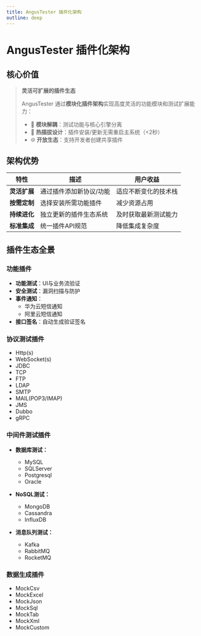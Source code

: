 ```yaml
---
title: AngusTester 插件化架构
outline: deep
---
```


# AngusTester 插件化架构

## 核心价值

> **灵活可扩展的插件生态**
> 
> AngusTester 通过**模块化插件架构**实现高度灵活的功能模块和测试扩展能力：
> - 🧱 **模块解耦**：测试功能与核心引擎分离
> - 🔄 **热插拔设计**：插件安装/更新无需重启主系统（<2秒）
> - 🌐 **开放生态**：支持开发者创建共享插件

## 架构优势

| 特性 | 描述 | 用户收益 |
|------|------|----------|
| **灵活扩展** | 通过插件添加新协议/功能 | 适应不断变化的技术栈 |
| **按需定制** | 选择安装所需功能插件 | 减少资源占用 |
| **持续进化** | 独立更新的插件生态系统 | 及时获取最新测试能力 |
| **标准集成** | 统一插件API规范 | 降低集成复杂度 |

## 插件生态全景

### 功能插件
- **功能测试**：UI与业务流验证 <el-icon><CircleCheck /></el-icon>
- **安全测试**：漏洞扫描与防护 <el-icon><CircleCheck /></el-icon>
- **事件通知**：
  - 华为云短信通知 <el-icon><CircleCheck /></el-icon>
  - 阿里云短信通知 <el-icon><CircleCheck /></el-icon>
- **接口签名**：自动生成验证签名 <el-icon><CircleCheck /></el-icon>

### 协议测试插件
- Http(s) <el-icon><CircleCheck /></el-icon>
- WebSocket(s) <el-icon><CircleCheck /></el-icon>
- JDBC <el-icon><CircleCheck /></el-icon>
- TCP <el-icon><CircleCheck /></el-icon>
- FTP <el-icon><CircleCheck /></el-icon>
- LDAP <el-icon><CircleCheck /></el-icon>
- SMTP <el-icon><CircleCheck /></el-icon>
- MAIL(POP3/IMAP) <el-icon><CircleCheck /></el-icon>
- JMS <el-icon><CircleCheck /></el-icon>
- Dubbo <el-icon><CircleClose /></el-icon>
- gRPC <el-icon><CircleClose /></el-icon>

### 中间件测试插件
- **数据库测试：**  
  - MySQL  <el-icon><CircleCheck /></el-icon>
  - SQLServer  <el-icon><CircleCheck /></el-icon>
  - Postgresql <el-icon><CircleCheck /></el-icon>
  - Oracle   <el-icon><CircleCheck /></el-icon>

- **NoSQL测试：**  
  - MongoDB <el-icon><CircleCheck /></el-icon>
  - Cassandra <el-icon><CircleClose /></el-icon>
  - InfluxDB <el-icon><CircleClose /></el-icon>

- **消息队列测试：**  
  - Kafka  <el-icon><CircleCheck /></el-icon>
  - RabbitMQ <el-icon><CircleCheck /></el-icon>
  - RocketMQ <el-icon><CircleClose /></el-icon>

### 数据生成插件
- MockCsv <el-icon><CircleCheck /></el-icon>
- MockExcel <el-icon><CircleCheck /></el-icon>
- MockJson <el-icon><CircleCheck /></el-icon>
- MockSql <el-icon><CircleCheck /></el-icon>
- MockTab <el-icon><CircleCheck /></el-icon>
- MockXml <el-icon><CircleCheck /></el-icon>
- MockCustom <el-icon><CircleCheck /></el-icon>
